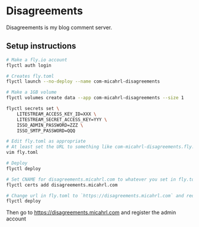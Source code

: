 # Disagreements

Disagreements is my blog comment server.

## Setup instructions

```sh
# Make a fly.io account
flyctl auth login

# Creates fly.toml
flyctl launch --no-deploy --name com-micahrl-disagreements

# Make a 1GB volume
flyctl volumes create data --app com-micahrl-disagreements --size 1

flyctl secrets set \
    LITESTREAM_ACCESS_KEY_ID=XXX \
    LITESTREAM_SECRET_ACCESS_KEY=YYY \
    ISSO_ADMIN_PASSWORD=ZZZ \
    ISSO_SMTP_PASSWORD=QQQ

# Edit fly.toml as appropriate
# At least set the URL to something like com-micahrl-disagreements.fly.dev
vim fly.toml

# Deploy
flyctl deploy

# Set CNAME for disagreements.micahrl.com to whatever you set in fly.toml (com-micahrl-disagreements.fly.dev), and then:
flyctl certs add disagreements.micahrl.com

# Change url in fly.toml to `https://disagreements.micahrl.com` and redeploy
flyctl deploy
```

Then go to <https://disagreements.micahrl.com> and register the admin account
